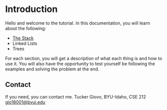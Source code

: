# Introduction

Hello and welcome to the tutorial. In this documentation, you will learn about the following:
* [The Stack](1-the_stack.md)
* Linked Lists
* Trees

For each section, you will get a description of what each thing is and how to use it. You will also have the opportunity to test yourself be following the examples and solving the problem at the end.

## Contact

If you need, you can contact me.
Tucker Giovo, BYU-Idaho, CSE 212
gio18001@byui.edu